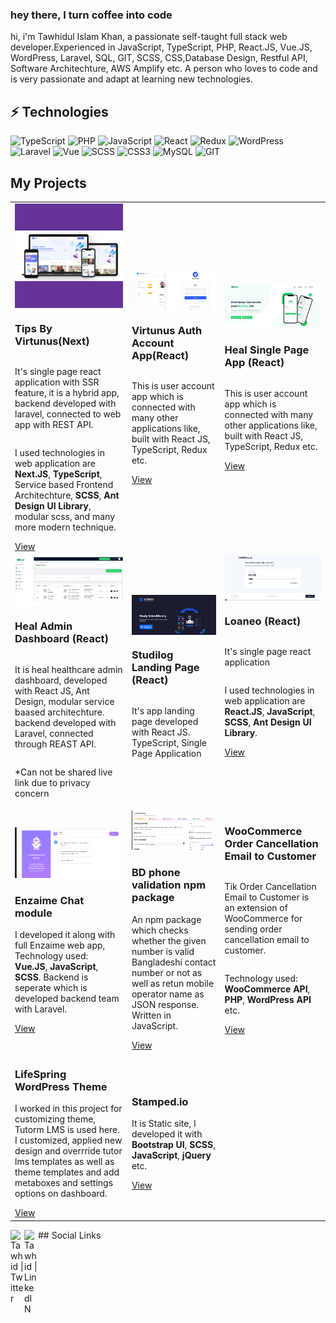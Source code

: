 ### hey there, I turn coffee into code

hi, i'm Tawhidul Islam Khan, a passionate self-taught full stack web developer.Experienced in JavaScript, TypeScript, PHP, React.JS, Vue.JS, WordPress, Laravel, SQL, GIT, SCSS, CSS,Database Design, Restful API, Software Architechture, AWS Amplify etc. A person who loves to code and is very passionate and adapt at learning new technologies.

<!--
  <img align="right" alt="GIF" src="https://github.com/abhisheknaiidu/abhisheknaiidu/blob/master/code.gif?raw=true" width="500" height="320" />
   -->

## ⚡ Technologies

![TypeScript](https://img.shields.io/badge/-TypeScript-black?style=flat-square&logo=typescript)
![PHP](https://img.shields.io/badge/-PHP-black?style=flat-square&logo=php)
![JavaScript](https://img.shields.io/badge/-JavaScript-black?style=flat-square&logo=javascript)
![React](https://img.shields.io/badge/-React-black?style=flat-square&logo=react)
![Redux](https://img.shields.io/badge/-Redux-purple?style=flat-square&logo=redux)
![WordPress](https://img.shields.io/badge/-WordPress-blue?style=flat-square&logo=wordpress)
![Laravel](https://img.shields.io/badge/-Laravel-black?style=flat-square&logo=laravel)
![Vue](https://img.shields.io/badge/-VueJS-green?style=flat-square&logo=vue)
![SCSS](https://img.shields.io/badge/-SCSS-black?style=flat-square&logo=sass)
![CSS3](https://img.shields.io/badge/-CSS3-1572B6?style=flat-square&logo=css3)
![MySQL](https://img.shields.io/badge/-MySQL-black?style=flat-square&logo=mysql)
![GIT](https://img.shields.io/badge/-GIT-black?style=flat-square&logo=git)

## My Projects

<table>
  <tbody>
    <tr>
      <td>
        <div style="display:flex; flex-direction: column;">
        <div style="height: 167px;
    background: rebeccapurple;
    display: block;">
          <img style="    object-fit: contain;
    width: 100%;
    height: 100%;" src="./images/virtunus.png" alt="Tips by Virtunus" />
        </div>
          <h3>Tips By Virtunus(Next)</h3>
          <p> It's single page react application with SSR feature, it is a hybrid app, backend developed with laravel, connected to web app with REST API. </p>
          <p>I used technologies in web application are <b>Next.JS</b>, <b>TypeScript</b>, Service based Frontend Architechture, <b>SCSS</b>, <b>Ant Design UI Library</b>, modular scss, and many more modern technique. </p>
          <a href="https://tips.virtunus.com/" target="_blank">View</a>
        </div>
      </td>
      <td>
        <div style="display:flex; flex-direction: column;">
          <img src="./images/auth.png" alt="Auth" />
          <h3>Virtunus Auth Account App(React)</h3>
          <p> This is user account app which is connected with many other applications like, built with React JS, TypeScript, Redux etc. </p>
          <a href="https://accounts.virtunus.com/" target="_blank">View</a>
        </div>
      </td>
      <td>
        <div style="display:flex; flex-direction: column;">
          <img src="./images/heal.png" alt="Heal" />
          <h3>Heal Single Page App (React)</h3>
          <p> This is user account app which is connected with many other applications like, built with React JS, TypeScript, Redux etc. </p>
          <a href="https://www.heal.xyz/" target="_blank">View</a>
        </div>
      </td>
    </tr>
    <tr>
      <td>
        <div style="display:flex; flex-direction: column;">
          <img src="./images/heal-admin.png" alt="Heal Admin" />
          <h3>Heal Admin Dashboard (React)</h3>
          <p>It is heal healthcare admin dashboard, developed with React JS, Ant Design, modular service baased architechture. backend developed with Laravel, connected through REAST API.</p>
          <p>*Can not be shared live link due to privacy concern</p>
        </div>
      </td>
      <td>
        <div style="display:flex; flex-direction: column;">
          <img src="./images/studilog.png" alt="Studilog" />
          <h3>Studilog Landing Page (React)</h3>
          <p>It's app landing page developed with React JS. TypeScript, Single Page Application</p>
        </div>
      </td>
       <td style="display:flex; flex-direction: column">
        <div style="display:flex; flex-direction: column;">
          <img src="./images/loaneo.png" alt="Loaneo" />
          <h3>Loaneo (React)</h3>
          <p> It's single page react application</p>
          <p>I used technologies in web application are <b>React.JS</b>, <b>JavaScript</b>, <b>SCSS</b>, <b>Ant Design UI Library</b>. </p>
          <a href="https://loaneo.co.uk/apply?productId=234&price=345">View</a>
        </div>
      </td>
    </tr>
    <tr>   
    <td>
          <img src="./images/enzaime.png" alt="Enzaime" />
        <h3>Enzaime Chat module</h3>
        <p>I developed it along with full Enzaime web app, Technology used: <b>Vue.JS</b>, <b>JavaScript</b>, <b>SCSS</b>. Backend is seperate which is developed backend team with Laravel. </p>
        <a href="https://enzaime.com/symptom-checker">View</a>
      </td>  
      <td>
          <img src="./images/bd-phone.png" alt="BD Phone" />
        <h3>BD phone validation npm package</h3>
        <p>An npm package which checks whether the given number is valid Bangladeshi contact number or not as well as retun mobile operator name as JSON response. Written in JavaScript.</p>
        <a href="https://www.npmjs.com/package/is-valid-bd-phone">View</a>
      </td>
      <td style="display:flex; flex-direction: column">
        <h3>WooCommerce Order Cancellation Email to Customer</h3>
        <p>Tik Order Cancellation Email to Customer is an extension of WooCommerce for sending order cancellation email to customer.</p>
        <p> Technology used: <b>WooCommerce API</b>, <b>PHP</b>, <b>WordPress API</b> etc. </p>
        <a href="https://wordpress.org/plugins/tik-order-cancellation-email-to-customer/">View</a>
      </td>
    </tr>
    <tr>      
      <td>
        <h3>LifeSpring WordPress Theme</h3>
        <p>I worked in this project for customizing theme, Tutorm LMS is used here. I customized, applied new design and overrride tutor lms templates as well as theme templates and add metaboxes and settings options on dashboard.</p>
        <a href="https://www.lifespringint.com/courses/">View</a>
      </td>
      <td>
        <h3>Stamped.io</h3>
        <p>It is Static site, I developed it with <b>Bootstrap UI</b>, <b>SCSS</b>, <b>JavaScript</b>, <b>jQuery</b> etc. </p>
        <a href="https://stamped.io/">View</a>
      </td>
    </tr>
  </tbody>
</table>
<!--END_SECTION:waka--> ## Social Links <a href="https://twitter.com/tawhiduldev">
  <img align="left" alt="Tawhid | Twitter" width="22px" src="https://raw.githubusercontent.com/peterthehan/peterthehan/master/assets/twitter.svg" />
</a>
<a href="https://www.linkedin.com/in/">
  <img align="left" alt="Tawhid | LinkedIN" width="22px" src="https://raw.githubusercontent.com/peterthehan/peterthehan/master/assets/linkedin.svg" />
</a>

